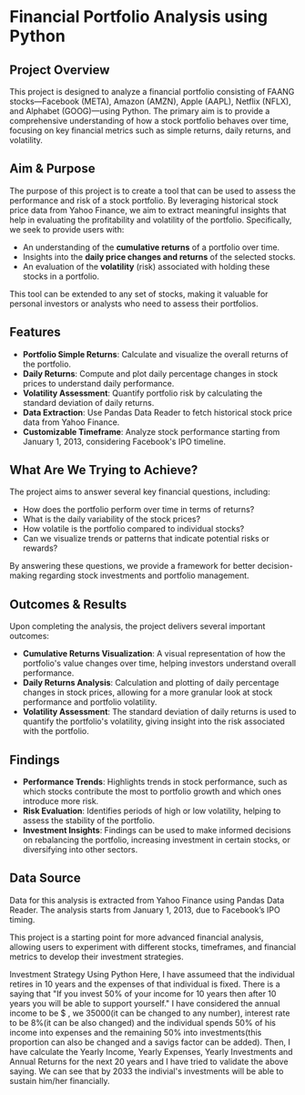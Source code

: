 
# Financial Portfolio Analysis using Python

## Project Overview

This project is designed to analyze a financial portfolio consisting of FAANG stocks—Facebook (META), Amazon (AMZN), Apple (AAPL), Netflix (NFLX), and Alphabet (GOOG)—using Python. The primary aim is to provide a comprehensive understanding of how a stock portfolio behaves over time, focusing on key financial metrics such as simple returns, daily returns, and volatility.

## Aim & Purpose

The purpose of this project is to create a tool that can be used to assess the performance and risk of a stock portfolio. By leveraging historical stock price data from Yahoo Finance, we aim to extract meaningful insights that help in evaluating the profitability and volatility of the portfolio. Specifically, we seek to provide users with:

- An understanding of the **cumulative returns** of a portfolio over time.
- Insights into the **daily price changes and returns** of the selected stocks.
- An evaluation of the **volatility** (risk) associated with holding these stocks in a portfolio.

This tool can be extended to any set of stocks, making it valuable for personal investors or analysts who need to assess their portfolios.

## Features

- **Portfolio Simple Returns**: Calculate and visualize the overall returns of the portfolio.
- **Daily Returns**: Compute and plot daily percentage changes in stock prices to understand daily performance.
- **Volatility Assessment**: Quantify portfolio risk by calculating the standard deviation of daily returns.
- **Data Extraction**: Use Pandas Data Reader to fetch historical stock price data from Yahoo Finance.
- **Customizable Timeframe**: Analyze stock performance starting from January 1, 2013, considering Facebook's IPO timeline.

## What Are We Trying to Achieve?

The project aims to answer several key financial questions, including:
- How does the portfolio perform over time in terms of returns?
- What is the daily variability of the stock prices?
- How volatile is the portfolio compared to individual stocks?
- Can we visualize trends or patterns that indicate potential risks or rewards?

By answering these questions, we provide a framework for better decision-making regarding stock investments and portfolio management.

## Outcomes & Results

Upon completing the analysis, the project delivers several important outcomes:
- **Cumulative Returns Visualization**: A visual representation of how the portfolio's value changes over time, helping investors understand overall performance.
- **Daily Returns Analysis**: Calculation and plotting of daily percentage changes in stock prices, allowing for a more granular look at stock performance and portfolio volatility.
- **Volatility Assessment**: The standard deviation of daily returns is used to quantify the portfolio's volatility, giving insight into the risk associated with the portfolio.

## Findings

- **Performance Trends**: Highlights trends in stock performance, such as which stocks contribute the most to portfolio growth and which ones introduce more risk.
- **Risk Evaluation**: Identifies periods of high or low volatility, helping to assess the stability of the portfolio.
- **Investment Insights**: Findings can be used to make informed decisions on rebalancing the portfolio, increasing investment in certain stocks, or diversifying into other sectors.

## Data Source

Data for this analysis is extracted from Yahoo Finance using Pandas Data Reader. The analysis starts from January 1, 2013, due to Facebook’s IPO timing.

This project is a starting point for more advanced financial analysis, allowing users to experiment with different stocks, timeframes, and financial metrics to develop their investment strategies.




Investment Strategy Using Python
Here, I have assumeed that the individual retires in 10 years and the expenses of that individual is fixed. There is a saying that "If you invest 50% of your income for 10 years then after 10 years you will be able to support yourself." I have considered the annual income to be $ , we 35000(it can be changed to any number), interest rate to be 8%(it can be also changed) and the individual spends 50% of his income into expenses and the remaining 50% into investments(this proportion can also be changed and a savigs factor can be added). Then, I have calculate the Yearly Income,	Yearly Expenses, Yearly Investments and	Annual Returns for the next 20 years and I have tried to validate the above saying. We can see that by 2033 the indivial's investments will be able to sustain him/her financially.
